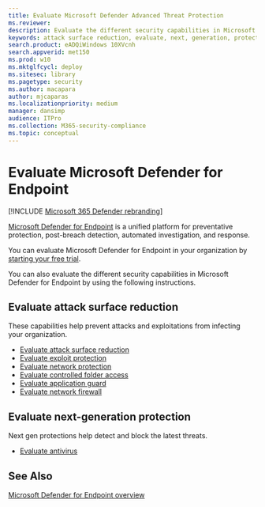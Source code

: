 ```yaml
---
title: Evaluate Microsoft Defender Advanced Threat Protection
ms.reviewer: 
description: Evaluate the different security capabilities in Microsoft Defender ATP.
keywords: attack surface reduction, evaluate, next, generation, protection 
search.product: eADQiWindows 10XVcnh
search.appverid: met150
ms.prod: w10
ms.mktglfcycl: deploy
ms.sitesec: library
ms.pagetype: security
ms.author: macapara
author: mjcaparas
ms.localizationpriority: medium
manager: dansimp
audience: ITPro
ms.collection: M365-security-compliance 
ms.topic: conceptual
---
```


# Evaluate Microsoft Defender for Endpoint 

[!INCLUDE [Microsoft 365 Defender rebranding](../../includes/microsoft-defender.md)]


[Microsoft Defender for Endpoint](https://go.microsoft.com/fwlink/p/?linkid=2146631) is a unified platform for preventative protection, post-breach detection, automated investigation, and response.

You can evaluate Microsoft Defender for Endpoint in your organization by [starting your free trial](https://www.microsoft.com/microsoft-365/windows/microsoft-defender-atp).

You can also evaluate the different security capabilities in Microsoft Defender for Endpoint by using the following instructions.

## Evaluate attack surface reduction

These capabilities help prevent attacks and exploitations from infecting your organization.

- [Evaluate attack surface reduction](./evaluate-attack-surface-reduction.md)
- [Evaluate exploit protection](./evaluate-exploit-protection.md)
- [Evaluate network protection](./evaluate-exploit-protection.md)
- [Evaluate controlled folder access](./evaluate-controlled-folder-access.md)
- [Evaluate application guard](../microsoft-defender-application-guard/test-scenarios-md-app-guard.md)
- [Evaluate network firewall](../windows-firewall/evaluating-windows-firewall-with-advanced-security-design-examples.md)

## Evaluate next-generation protection

Next gen protections help detect and block the latest threats.

- [Evaluate antivirus](../microsoft-defender-antivirus/evaluate-microsoft-defender-antivirus.md)

## See Also

[Microsoft Defender for Endpoint overview](microsoft-defender-advanced-threat-protection.md)
